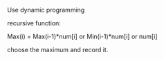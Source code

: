 Use dynamic programming

recursive function:

Max(i) = Max(i-1)*num[i] or Min(i-1)*num[i] or num[i]

choose the maximum and record it.
